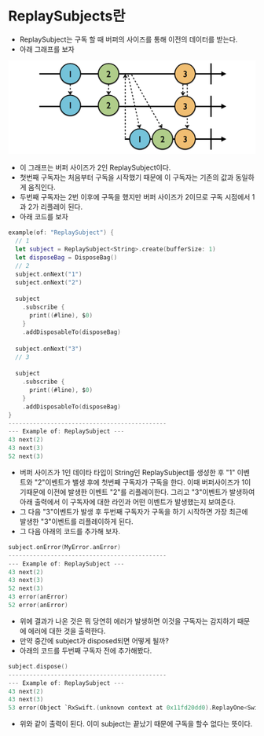 # ReplaySubjects란

- ReplaySubject는 구독 할 때 버퍼의 사이즈를 통해 이전의 데이터를  받는다.
- 아래 그래프를 보자

<img src="https://github.com/simajune/RxSwift/blob/master/Documents/Ch3-4/1.png?raw=true" width="800px"/>

* 이 그래프는 버퍼 사이즈가 2인 ReplaySubject이다.
* 첫번째 구독자는 처음부터 구독을 시작했기 때문에 이 구독자는 기존의 값과 동일하게 움직인다.
* 두번째 구독자는 2번 이후에 구독을 했지만 버퍼 사이즈가 2이므로 구독 시점에서 1과 2가 리플레이 된다.
* 아래 코드를 보자

```swift
example(of: "ReplaySubject") {
  // 1
  let subject = ReplaySubject<String>.create(bufferSize: 1)
  let disposeBag = DisposeBag()
  // 2
  subject.onNext("1")
  subject.onNext("2")
  
  subject
    .subscribe {
      print((#line), $0)
    }
    .addDisposableTo(disposeBag)
  
  subject.onNext("3")
  // 3
  
  subject
    .subscribe {
      print((#line), $0)
    }
    .addDisposableTo(disposeBag)
}
---------------------------------------------
--- Example of: ReplaySubject ---
43 next(2)
43 next(3)
52 next(3)
```

- 버퍼 사이즈가 1인 데이타 타입이 String인 ReplaySubject를 생성한 후 "1" 이벤트와 "2"이벤트가 밸생 후에 첫번째 구독자가 구독을 한다. 이때 버퍼사이즈가 1이기때문에 이전에 발생한 이벤트 "2"를 리플레이한다. 그리고 "3"이벤트가 발생하여 아래 출력에서 이 구독자에 대한 라인과 어떤 이벤트가 발생했는지 보여준다.
- 그 다음 "3"이벤트가 발생 후 두번째 구독자가 구독을 하기 시작하면 가장 최근에 발생한 "3"이벤트를 리플레이하게 된다.
- 그 다음 아래의 코드를 추가해 보자.

```swift
subject.onError(MyError.anError)
---------------------------------------------
--- Example of: ReplaySubject ---
43 next(2)
43 next(3)
52 next(3)
43 error(anError)
52 error(anError)
```

- 위에 결과가 나온 것은 뭐 당연히 에러가 발생하면 이것을 구독자는 감지하기 때문에 에러에 대한 것을 출력한다.
- 만약 중간에 subject가 disposed되면 어떻게 될까?
- 아래의 코드를 두번째 구독자 전에 추가해봤다.

```swift
subject.dispose() 
---------------------------------------------
--- Example of: ReplaySubject ---
43 next(2)
43 next(3)
53 error(Object `RxSwift.(unknown context at 0x11fd20dd0).ReplayOne<Swift.String>` was already disposed.)
```

- 위와 같이 출력이 된다. 이미 subject는 끝났기 때문에 구독을 할수 없다는 뜻이다.

